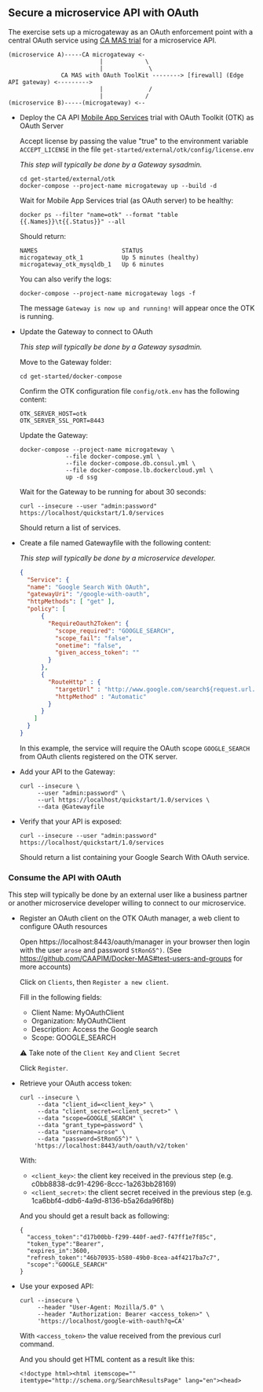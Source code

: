 ## Secure a microservice API with OAuth <a name="api-oauth"></a>

The exercise sets up a microgateway as an OAuth enforcement point with a central OAuth service using [CA MAS trial](http://developer.ca.com) for a microservice API.

```
(microservice A)-----CA microgateway <-
                          |            \
                          |             \
               CA MAS with OAuth ToolKit --------> [firewall] (Edge API gateway) <--------->
                          |             /
                          |            /
(microservice B)-----(microgateway) <--
```

- Deploy the CA API [Mobile App Services](https://www.ca.com/us/developers/mas) trial with OAuth Toolkit (OTK) as OAuth Server

  Accept license by passing the value "true" to the environment variable `ACCEPT_LICENSE` in
  the file `get-started/external/otk/config/license.env`

  *This step will typically be done by a Gateway sysadmin.*
  ```
  cd get-started/external/otk
  docker-compose --project-name microgateway up --build -d
  ```

  Wait for Mobile App Services trial (as OAuth server) to be healthy:
  ```
  docker ps --filter "name=otk" --format "table {{.Names}}\t{{.Status}}" --all
  ```
  Should return:
  ```
  NAMES                        STATUS
  microgateway_otk_1           Up 5 minutes (healthy)
  microgateway_otk_mysqldb_1   Up 6 minutes
  ```

  You can also verify the logs:
  ```
  docker-compose --project-name microgateway logs -f
  ```
  The message `Gateway is now up and running!` will appear once the OTK is
  running.

- Update the Gateway to connect to OAuth

  *This step will typically be done by a Gateway sysadmin.*

  Move to the Gateway folder:
  ```
  cd get-started/docker-compose
  ```

  Confirm the OTK configuration file `config/otk.env` has the following content:
  ```
  OTK_SERVER_HOST=otk
  OTK_SERVER_SSL_PORT=8443
  ```

  Update the Gateway:

  ```
  docker-compose --project-name microgateway \
               --file docker-compose.yml \
               --file docker-compose.db.consul.yml \
               --file docker-compose.lb.dockercloud.yml \
               up -d ssg
  ```

  Wait for the Gateway to be running for about 30 seconds:

  ```
  curl --insecure --user "admin:password" https://localhost/quickstart/1.0/services
  ```
  Should return a list of services.

- Create a file named Gatewayfile with the following content:

  *This step will typically be done by a microservice developer.*

  ```json
  {
    "Service": {
    "name": "Google Search With OAuth",
    "gatewayUri": "/google-with-oauth",
    "httpMethods": [ "get" ],
    "policy": [
        {
          "RequireOauth2Token": {
            "scope_required": "GOOGLE_SEARCH",
            "scope_fail": "false",
            "onetime": "false",
            "given_access_token": ""
          }
        },
        {
          "RouteHttp" : {
            "targetUrl" : "http://www.google.com/search${request.url.query}",
            "httpMethod" : "Automatic"
          }
        }
      ]
    }
  }
  ```

  In this example, the service will require the OAuth scope `GOOGLE_SEARCH`
  from OAuth clients registered on the OTK server.

- Add your API to the Gateway:

    ```
    curl --insecure \
         --user "admin:password" \
         --url https://localhost/quickstart/1.0/services \
         --data @Gatewayfile
    ```

- Verify that your API is exposed:

    ```
    curl --insecure --user "admin:password" https://localhost/quickstart/1.0/services
    ```
    Should return a list containing your Google Search With OAuth service.

### Consume the API with OAuth <a name="api-oauth-consume"></a>

This step will typically be done by an external user like a business partner or
another microservice developer willing to connect to our microservice.

- Register an OAuth client on the OTK OAuth manager, a web client to configure OAuth resources

  Open https://localhost:8443/oauth/manager in your browser then login with the
  user `arose` and password `StRonG5^)`. (See https://github.com/CAAPIM/Docker-MAS#test-users-and-groups
  for more accounts)

  Click on `Clients`, then `Register a new client`.

  Fill in the following fields:
  - Client Name: MyOAuthClient
  - Organization: MyOAuthClient
  - Description: Access the Google search
  - Scope: GOOGLE_SEARCH

  :warning: Take note of the `Client Key` and `Client Secret`

  Click `Register`.

- Retrieve your OAuth access token:

  ```
  curl --insecure \
       --data "client_id=<client_key>" \
       --data "client_secret=<client_secret>" \
       --data "scope=GOOGLE_SEARCH" \
       --data "grant_type=password" \
       --data "username=arose" \
       --data "password=StRonG5^)" \
      'https://localhost:8443/auth/oauth/v2/token'
  ```

  With:
    - `<client_key>`: the client key received in the previous step (e.g. c0bb8838-dc91-4296-8ccc-1a263bb28169)
    - `<client_secret>`: the client secret received in the previous step (e.g. 1ca6bbf4-ddb6-4a9d-8136-b5a26da96f8b)

  And you should get a result back as following:

  ```
  {
    "access_token":"d17b00bb-f299-440f-aed7-f47ff1e7f85c",
    "token_type":"Bearer",
    "expires_in":3600,
    "refresh_token":"46b70935-b580-49b0-8cea-a4f4217ba7c7",
    "scope":"GOOGLE_SEARCH"
  }
  ```

- Use your exposed API:

  ```
  curl --insecure \
       --header "User-Agent: Mozilla/5.0" \
       --header "Authorization: Bearer <access_token>" \
       'https://localhost/google-with-oauth?q=CA'
  ```
  With `<access_token>` the value received from the previous curl command.

  And you should get HTML content as a result like this:

  ```
  <!doctype html><html itemscope="" itemtype="http://schema.org/SearchResultsPage" lang="en"><head>
  ```
